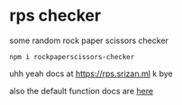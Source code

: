 # rps checker

some random rock paper scissors checker

```
npm i rockpaperscissors-checker
```

uhh yeah docs at https://rps.srizan.ml k bye

also the default function docs are [here](https://rps.srizan.ml/functions/default.html)